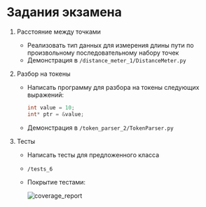 # Задания экзамена

1. Расстояние между точками  
   - Реализовать тип данных для измерения длины пути по произвольному последовательному набору точек 
   - Демонстрация в `/distance_meter_1/DistanceMeter.py`

2. Разбор на токены  
   - Написать программу для разбора на токены следующих выражений:  
     ```c++
     int value = 10;
     int* ptr = &value;
     ```
   - Демонстрация в `/token_parser_2/TokenParser.py`

6. Тесты  
   - Написать тесты для предложенного класса
   - `/tests_6`
   - Покрытие тестами:
     
     ![coverage_report](https://user-images.githubusercontent.com/46486971/150045121-e1a5994e-e1b1-465a-bebd-633b663d4be9.png)
